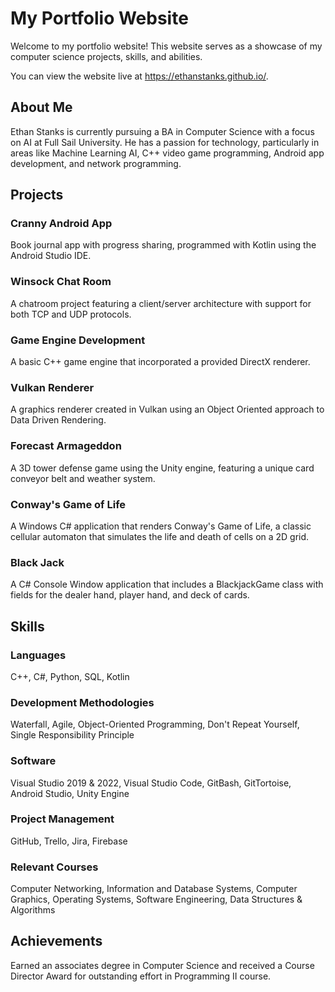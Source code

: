 <h1> My Portfolio Website</h1>
<p>Welcome to my portfolio website! This website serves as a showcase of my computer science projects, skills, and abilities.</p>
<p>You can view the website live at <a href="https://ethanstanks.github.io/">https://ethanstanks.github.io/</a>.</p>

<h2>About Me</h2>
  <p>Ethan Stanks is currently pursuing a BA in Computer Science with a focus on AI at Full Sail University. He has a passion for technology, particularly in areas like Machine Learning AI, C++ video game programming, Android app development, and network programming.</p>

  <h2>Projects</h2>

  <h3>Cranny Android App</h3>
  <p>Book journal app with progress sharing, programmed with Kotlin using the Android Studio IDE.</p>

  <h3>Winsock Chat Room</h3>
  <p>A chatroom project featuring a client/server architecture with support for both TCP and UDP protocols.</p>

  <h3>Game Engine Development</h3>
  <p>A basic C++ game engine that incorporated a provided DirectX renderer.</p>

  <h3>Vulkan Renderer</h3>
  <p>A graphics renderer created in Vulkan using an Object Oriented approach to Data Driven Rendering.</p>

  <h3>Forecast Armageddon</h3>
  <p>A 3D tower defense game using the Unity engine, featuring a unique card conveyor belt and weather system.</p>

  <h3>Conway's Game of Life</h3>
  <p>A Windows C# application that renders Conway's Game of Life, a classic cellular automaton that simulates the life and death of cells on a 2D grid.</p>

  <h3>Black Jack</h3>
  <p>A C# Console Window application that includes a BlackjackGame class with fields for the dealer hand, player hand, and deck of cards.</p>

  <h2>Skills</h2>

  <h3>Languages</h3>
  <p>C++, C#, Python, SQL, Kotlin</p>

  <h3>Development Methodologies</h3>
  <p>Waterfall, Agile, Object-Oriented Programming, Don't Repeat Yourself, Single Responsibility Principle</p>

  <h3>Software</h3>
  <p>Visual Studio 2019 & 2022, Visual Studio Code, GitBash, GitTortoise, Android Studio, Unity Engine</p>

  <h3>Project Management</h3>
  <p>GitHub, Trello, Jira, Firebase</p>

  <h3>Relevant Courses</h3>
  <p>Computer Networking, Information and Database Systems, Computer Graphics, Operating Systems, Software Engineering, Data Structures & Algorithms</p>

  <h2>Achievements</h2>
  <p>Earned an associates degree in Computer Science and received a Course Director Award for outstanding effort in Programming II course.</p>
